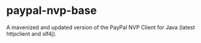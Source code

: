 paypal-nvp-base
===============

A mavenized and updated version of the PayPal NVP Client for Java (latest httpclient and slf4j).